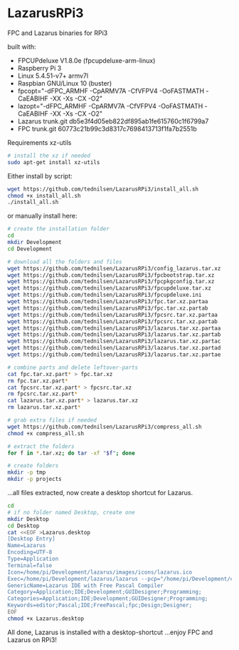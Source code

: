 # LazarusRPi3
FPC and Lazarus binaries for RPi3

built with:
* FPCUPdeluxe V1.8.0e (fpcupdeluxe-arm-linux)
* Raspberry Pi 3
* Linux 5.4.51-v7+ armv7l
* Raspbian GNU/Linux 10 (buster)
* fpcopt="-dFPC_ARMHF -CpARMV7A -CfVFPV4 -OoFASTMATH -CaEABIHF -XX -Xs -CX -O2"
* lazopt="-dFPC_ARMHF -CpARMV7A -CfVFPV4 -OoFASTMATH -CaEABIHF -XX -Xs -CX -O2"
* Lazarus trunk.git db5e3f4d05eb822df895ab1fe615760c1f6799a7
* FPC trunk.git 60773c21b99c3d8317c7698413713f1fa7b2551b

Requirements xz-utils

```bash
# install the xz if needed
sudo apt-get install xz-utils
```

Either install by script:

```bash
wget https://github.com/tednilsen/LazarusRPi3/install_all.sh
chmod +x install_all.sh
./install_all.sh
```

or manually install here:

```bash
# create the installation folder
cd
mkdir Development
cd Development

# download all the folders and files
wget https://github.com/tednilsen/LazarusRPi3/config_lazarus.tar.xz
wget https://github.com/tednilsen/LazarusRPi3/fpcbootstrap.tar.xz
wget https://github.com/tednilsen/LazarusRPi3/fpcpkgconfig.tar.xz
wget https://github.com/tednilsen/LazarusRPi3/fpcupdeluxe.tar.xz
wget https://github.com/tednilsen/LazarusRPi3/fpcupdeluxe.ini
wget https://github.com/tednilsen/LazarusRPi3/fpc.tar.xz.partaa
wget https://github.com/tednilsen/LazarusRPi3/fpc.tar.xz.partab
wget https://github.com/tednilsen/LazarusRPi3/fpcsrc.tar.xz.partaa
wget https://github.com/tednilsen/LazarusRPi3/fpcsrc.tar.xz.partab
wget https://github.com/tednilsen/LazarusRPi3/lazarus.tar.xz.partaa
wget https://github.com/tednilsen/LazarusRPi3/lazarus.tar.xz.partab
wget https://github.com/tednilsen/LazarusRPi3/lazarus.tar.xz.partac
wget https://github.com/tednilsen/LazarusRPi3/lazarus.tar.xz.partad
wget https://github.com/tednilsen/LazarusRPi3/lazarus.tar.xz.partae

# combine parts and delete leftover-parts
cat fpc.tar.xz.part* > fpc.tar.xz
rm fpc.tar.xz.part*
cat fpcsrc.tar.xz.part* > fpcsrc.tar.xz
rm fpcsrc.tar.xz.part*
cat lazarus.tar.xz.part* > lazarus.tar.xz
rm lazarus.tar.xz.part*

# grab extra files if needed
wget https://github.com/tednilsen/LazarusRPi3/compress_all.sh
chmod +x compress_all.sh

# extract the folders
for f in *.tar.xz; do tar -xf "$f"; done

# create folders
mkdir -p tmp
mkdir -p projects
```

...all files extracted, now create a desktop shortcut for Lazarus.
```bash
cd
# if no folder named Desktop, create one
mkdir Desktop
cd Desktop
cat <<EOF >Lazarus.desktop
[Desktop Entry]
Name=Lazarus
Encoding=UTF-8
Type=Application
Terminal=false
Icon=/home/pi/Development/lazarus/images/icons/lazarus.ico
Exec=/home/pi/Development/lazarus/lazarus --pcp="/home/pi/Development/config_lazarus" %f
GenericName=Lazarus IDE with Free Pascal Compiler
Category=Application;IDE;Development;GUIDesigner;Programming;
Categories=Application;IDE;Development;GUIDesigner;Programming;
Keywords=editor;Pascal;IDE;FreePascal;fpc;Design;Designer;
EOF
chmod +x Lazarus.desktop
```

All done, Lazarus is installed with a desktop-shortcut ...enjoy FPC and Lazarus on RPi3!
